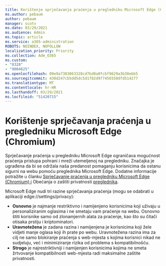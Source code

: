 ```yaml
---
title: Korištenje sprječavanja praćenja u pregledniku Microsoft Edge (Chromium)
ms.author: pebaum
author: pebaum
manager: scotv
ms.date: 03/29/2021
ms.audience: Admin
ms.topic: article
ms.service: o365-administration
ROBOTS: NOINDEX, NOFOLLOW
localization_priority: Priority
ms.collection: Adm_O365
ms.custom:
- "8328"
- "9004625"
ms.openlocfilehash: 09e9a7303063328cd7bd0a0fcbf9629a3b38ebb5
ms.sourcegitcommit: 430d247cb5dd5dc5d1f82d977456558dfd514277
ms.translationtype: MT
ms.contentlocale: hr-HR
ms.lasthandoff: 03/29/2021
ms.locfileid: "51420715"
---
```

# <a name="use-tracking-prevention-in-microsoft-edge-chromium"></a>Korištenje sprječavanja praćenja u pregledniku Microsoft Edge (Chromium)

Sprječavanje praćenja u pregledniku Microsoft Edge ograničava mogućnost praćenja pristupa pohrani i mreži utemeljenoj na pregledniku. Značajka je ugrađena da bi se održala naša predanost pomaganju korisnicima da ostanu sigurni na webu pomoću preglednika Microsoft Edge. Dodatne informacije potražite u članku [Sprječavanje praćenja u pregledniku Microsoft Edge (Chromium) i](https://go.microsoft.com/fwlink/?linkid=2135435) Obećanja o zaštiti privatnosti [preglednika](https://go.microsoft.com/fwlink/?linkid=2135350).

Microsoft Edge nudi tri razine sprječavanja praćenja (mogu se odabrati u aplikaciji edge://settings/privacy):

- **Osnovno** je najmanje restriktivno i namijenjeno korisnicima koji uživaju u personaliziranim oglasima i ne smetaju vam praćenje na webu. Osnovno štiti korisnike samo od zlonamjernih alata za praćenje, kao što su čitači otisaka prstiju i kriptominatori.
- **Uravnotežena** je zadana razina i namijenjena je korisnicima koji žele vidjeti manje oglasa koji ih prate po webu. Uravnotežena razina ima za cilj ne samo blokiranje praćenja s web-mjesta s kojima korisnici nikad ne sudjeluju, već i minimiziranje rizika od problema s kompatibilnošću.
- **Strogo** je najrestriktivniji i namijenjen korisnicima kojima ne smeta žrtvovanje kompatibilnosti web-mjesta radi maksimalne zaštite privatnosti.